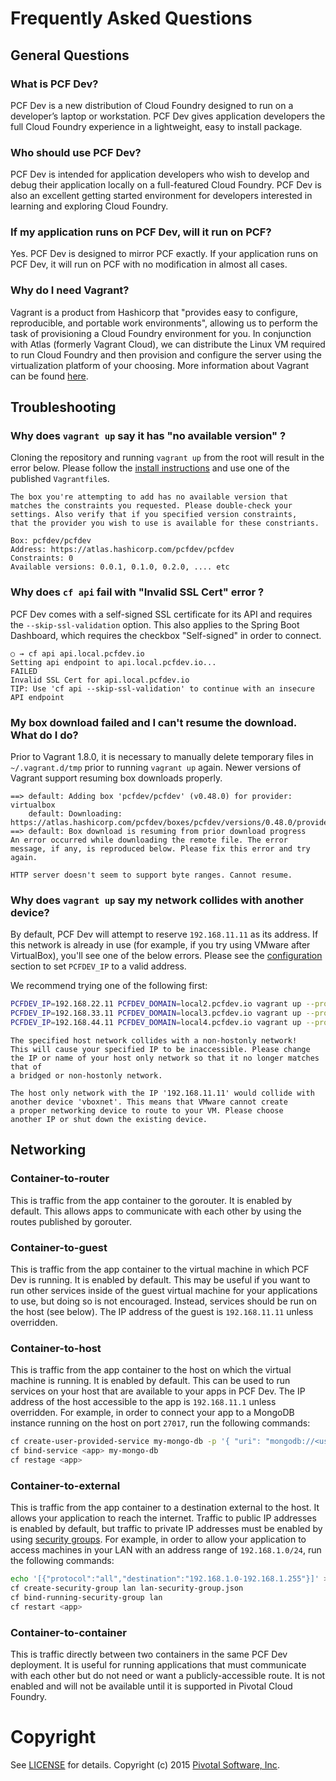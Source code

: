 # Frequently Asked Questions

## General Questions

### What is PCF Dev?

PCF Dev is a new distribution of Cloud Foundry designed to run on a developer’s laptop or workstation.  PCF Dev gives application developers the full Cloud Foundry experience in a lightweight, easy to install package.

### Who should use PCF Dev?

PCF Dev is intended for application developers who wish to develop and debug their application locally on a full-featured Cloud Foundry.  PCF Dev is also an excellent getting started environment for developers interested in learning and exploring Cloud Foundry.

### If my application runs on PCF Dev, will it run on PCF?

Yes.  PCF Dev is designed to mirror PCF exactly.  If your application runs on PCF Dev, it will run on PCF with no modification in almost all cases.

### Why do I need Vagrant?

Vagrant is a product from Hashicorp that "provides easy to configure, reproducible, and portable work environments", allowing us to perform the task of provisioning a Cloud Foundry environment for you.  In conjunction with Atlas (formerly Vagrant Cloud), we can distribute the Linux VM required to run Cloud Foundry and then provision and configure the server using the virtualization platform of your choosing.  More information about Vagrant can be found [here](https://docs.vagrantup.com/v2/why-vagrant/index.html).

## Troubleshooting

### Why does `vagrant up` say it has "no available version" ?

Cloning the repository and running `vagrant up` from the root will result in the error below.  Please follow the [install instructions](README.md#install) and use one of the published `Vagrantfile`s.

```
The box you're attempting to add has no available version that
matches the constraints you requested. Please double-check your
settings. Also verify that if you specified version constraints,
that the provider you wish to use is available for these constriants.

Box: pcfdev/pcfdev
Address: https://atlas.hashicorp.com/pcfdev/pcfdev
Constraints: 0
Available versions: 0.0.1, 0.1.0, 0.2.0, .... etc
```

### Why does `cf api` fail with "Invalid SSL Cert" error ?

PCF Dev comes with a self-signed SSL certificate for its API and requires the `--skip-ssl-validation` option.  This also applies to the Spring Boot Dashboard, which requires the checkbox "Self-signed" in order to connect.

```
○ → cf api api.local.pcfdev.io
Setting api endpoint to api.local.pcfdev.io...
FAILED
Invalid SSL Cert for api.local.pcfdev.io
TIP: Use 'cf api --skip-ssl-validation' to continue with an insecure API endpoint
```

### My box download failed and I can't resume the download.  What do I do?

Prior to Vagrant 1.8.0, it is necessary to manually delete temporary files in `~/.vagrant.d/tmp` prior to running `vagrant up` again.  Newer versions of Vagrant support resuming box downloads properly.

```
==> default: Adding box 'pcfdev/pcfdev' (v0.48.0) for provider: virtualbox
    default: Downloading: https://atlas.hashicorp.com/pcfdev/boxes/pcfdev/versions/0.48.0/providers/virtualbox.box
==> default: Box download is resuming from prior download progress
An error occurred while downloading the remote file. The error
message, if any, is reproduced below. Please fix this error and try
again.

HTTP server doesn't seem to support byte ranges. Cannot resume.
```

### Why does `vagrant up` say my network collides with another device?

By default, PCF Dev will attempt to reserve `192.168.11.11` as its address.  If this network is already in use (for example, if you try using VMware after VirtualBox), you'll see one of the below errors.  Please see the [configuration](README.md#configuration) section to set `PCFDEV_IP` to a valid address.

We recommend trying one of the following first:

```bash
PCFDEV_IP=192.168.22.11 PCFDEV_DOMAIN=local2.pcfdev.io vagrant up --provider=<provider>
PCFDEV_IP=192.168.33.11 PCFDEV_DOMAIN=local3.pcfdev.io vagrant up --provider=<provider>
PCFDEV_IP=192.168.44.11 PCFDEV_DOMAIN=local4.pcfdev.io vagrant up --provider=<provider>
```

```
The specified host network collides with a non-hostonly network!
This will cause your specified IP to be inaccessible. Please change
the IP or name of your host only network so that it no longer matches that of
a bridged or non-hostonly network.
```

```
The host only network with the IP '192.168.11.11' would collide with
another device 'vboxnet'. This means that VMware cannot create
a proper networking device to route to your VM. Please choose
another IP or shut down the existing device.
```

## Networking

### Container-to-router

This is traffic from the app container to the gorouter. It is enabled by default. This allows apps to communicate with each other by using the routes published by gorouter.

### Container-to-guest

This is traffic from the app container to the virtual machine in which PCF Dev is running. It is enabled by default. This may be useful if you want to run other services inside of the guest virtual machine for your applications to use, but doing so is not encouraged. Instead, services should be run on the host (see below). The IP address of the guest is `192.168.11.11` unless overridden.

### Container-to-host

This is traffic from the app container to the host on which the virtual machine is running. It is enabled by default. This can be used to run services on your host that are available to your apps in PCF Dev.  The IP address of the host accessible to the app is `192.168.11.1` unless overridden. For example, in order to connect your app to a MongoDB instance running on the host on port `27017`, run the following commands:

```bash
cf create-user-provided-service my-mongo-db -p '{ "uri": "mongodb://<username>:<password>@192.168.11.1:27017/<database>" }'
cf bind-service <app> my-mongo-db
cf restage <app>
```

### Container-to-external

This is traffic from the app container to a destination external to the host. It allows your application to reach the internet. Traffic to public IP addresses is enabled by default, but traffic to private IP addresses must be enabled by using [security groups](http://docs.pivotal.io/pivotalcf/adminguide/app-sec-groups.html). For example, in order to allow your application to access machines in your LAN with an address range of `192.168.1.0/24`, run the following commands:

```bash
echo '[{"protocol":"all","destination":"192.168.1.0-192.168.1.255"}]' > lan-security-group.json
cf create-security-group lan lan-security-group.json
cf bind-running-security-group lan
cf restart <app>
```

### Container-to-container

This is traffic directly between two containers in the same PCF Dev deployment. It is useful for running applications that must communicate with each other but do not need or want a publicly-accessible route. It is not enabled and will not be available until it is supported in Pivotal Cloud Foundry.

# Copyright

See [LICENSE](LICENSE) for details.
Copyright (c) 2015 [Pivotal Software, Inc](http://www.pivotal.io/).
